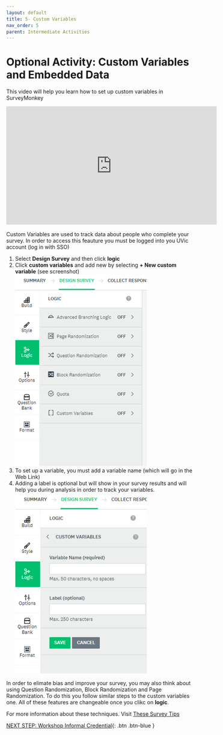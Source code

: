 ```yaml
---
layout: default
title: 5- Custom Variables
nav_order: 5
parent: Intermediate Activities
---
```


# Optional Activity: Custom Variables and Embedded Data
This video will help you learn how to set up custom variables in SurveyMonkey
<iframe width="560" height="315" src="https://www.youtube.com/embed/6_Au_aO4T00?si=nirHtwU6CUGuvoJN" title="YouTube video player" frameborder="0" allow="accelerometer; autoplay; clipboard-write; encrypted-media; gyroscope; picture-in-picture; web-share" allowfullscreen></iframe>

Custom Variables are used to track data about people who complete your survey. In order to access this feauture you must be logged into you UVic account (log in with SSO)
1. Select **Design Survey** and then click **logic**
2. Click **custom variables** and add new by selecting **+ New custom variable** (see screenshot)<br>
<img width=350px src="images/logic.png"><br>
3. To set up a variable, you must add a variable name (which will go in the Web Link)
4. Adding a label is optional but will show in your survey results and will help you during analysis in order to track your variables.<br>
<img width=350px src="images/custom-variables.png"><br>

In order to elimate bias and improve your survey, you may also think about using Question Randomization, Block Randomization and Page Randomization.
To do this you follow similar steps to the custom variables one. All of these features are changeable once you clikc on **logic**.

For more information about these techniques. Visit [These Survey Tips](https://www.surveymonkey.com/curiosity/eliminate-order-bias-to-improve-your-survey-responses/)

[NEXT STEP: Workshop Informal Credential](informal-credentials.html){: .btn .btn-blue }
